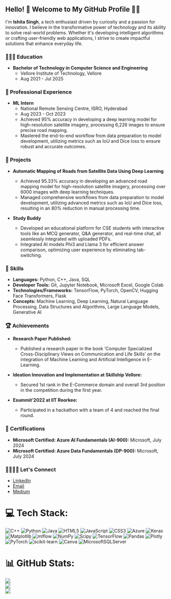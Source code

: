 ## Hello! 👋 Welcome to My GitHub Profile 🌟✨

I'm **Ishita Singh**, a tech enthusiast driven by curiosity and a passion for innovation. I believe in the transformative power of technology and its ability to solve real-world problems. Whether it's developing intelligent algorithms or crafting user-friendly web applications, I strive to create impactful solutions that enhance everyday life.

### 🧑🏻‍🎓 Education
- **Bachelor of Technology in Computer Science and Engineering**
  - Vellore Institute of Technology, Vellore
  - Aug 2021 - Jul 2025

### 🏢 Professional Experience
- **ML Intern**
  - National Remote Sensing Centre, ISRO, Hyderabad
  - Aug 2023 - Oct 2023
  - Achieved 95% accuracy in developing a deep learning model for high-resolution satellite imagery, processing 6,226 images to ensure precise road mapping.
  - Mastered the end-to-end workflow from data preparation to model development, utilizing metrics such as IoU and Dice loss to ensure robust and accurate outcomes.

### 🚀 Projects
- **Automatic Mapping of Roads from Satellite Data Using Deep Learning**
  - Achieved 95.33% accuracy in developing an advanced road mapping model for high-resolution satellite imagery, processing over 6000 images with deep learning techniques.
  - Managed comprehensive workflows from data preparation to model development, utilizing advanced metrics such as IoU and Dice loss, resulting in an 80% reduction in manual processing time.

- **Study Buddy**
  - Developed an educational platform for CSE students with interactive tools like an MCQ generator, Q&A generator, and real-time chat, all seamlessly integrated with uploaded PDFs.
  - Integrated AI models Phi3 and Llama 3 for efficient answer comparison, optimizing user experience by eliminating tab-switching.

### 🧰 Skills
- **Languages:** Python, C++, Java, SQL
- **Developer Tools:** Git, Jupyter Notebook, Microsoft Excel, Google Colab
- **Technologies/Frameworks:** TensorFlow, PyTorch, OpenCV, Hugging Face Transformers, Flask
- **Concepts:** Machine Learning, Deep Learning, Natural Language Processing, Data Structures and Algorithms, Large Language Models, Generative AI

### 🏆 Achievements
- **Research Paper Published:**
  - Published a research paper in the book ‘Computer Specialized Cross-Disciplinary Views on Communication and Life Skills’ on the integration of Machine Learning and Artificial Intelligence in E-Learning.
  
- **Ideation Innovation and Implementation at Skillship Vellore:**
  - Secured 1st rank in the E-Commerce domain and overall 3rd position in the competition during the first year.

- **Esummit’2022 at IIT Roorkee:**
  - Participated in a hackathon with a team of 4 and reached the final round.

### 📜 Certifications
- **Microsoft Certified: Azure AI Fundamentals (AI-900):** Microsoft, July 2024
- **Microsoft Certified: Azure Data Fundamentals (DP-900):** Microsoft, July 2024

### 🫱🏼‍🫲🏻 Let's Connect
- [LinkedIn](https://www.linkedin.com/in/ishita-singh-b0a372220)
- [Email](mailto:ishitaasingh2810@gmail.com)
- [Medium](https://medium.com/@ishitaasingh2810) 

# 💻 Tech Stack:
![C++](https://img.shields.io/badge/c++-%2300599C.svg?style=for-the-badge&logo=c%2B%2B&logoColor=white) ![Python](https://img.shields.io/badge/python-3670A0?style=for-the-badge&logo=python&logoColor=ffdd54) ![Java](https://img.shields.io/badge/java-%23ED8B00.svg?style=for-the-badge&logo=openjdk&logoColor=white) ![HTML5](https://img.shields.io/badge/html5-%23E34F26.svg?style=for-the-badge&logo=html5&logoColor=white) ![JavaScript](https://img.shields.io/badge/javascript-%23323330.svg?style=for-the-badge&logo=javascript&logoColor=%23F7DF1E) ![CSS3](https://img.shields.io/badge/css3-%231572B6.svg?style=for-the-badge&logo=css3&logoColor=white) ![Azure](https://img.shields.io/badge/azure-%230072C6.svg?style=for-the-badge&logo=microsoftazure&logoColor=white) ![Keras](https://img.shields.io/badge/Keras-%23D00000.svg?style=for-the-badge&logo=Keras&logoColor=white) ![Matplotlib](https://img.shields.io/badge/Matplotlib-%23ffffff.svg?style=for-the-badge&logo=Matplotlib&logoColor=black) ![mlflow](https://img.shields.io/badge/mlflow-%23d9ead3.svg?style=for-the-badge&logo=numpy&logoColor=blue) ![NumPy](https://img.shields.io/badge/numpy-%23013243.svg?style=for-the-badge&logo=numpy&logoColor=white) ![Scipy](https://img.shields.io/badge/SciPy-%230C55A5.svg?style=for-the-badge&logo=scipy&logoColor=%white) ![TensorFlow](https://img.shields.io/badge/TensorFlow-%23FF6F00.svg?style=for-the-badge&logo=TensorFlow&logoColor=white) ![Pandas](https://img.shields.io/badge/pandas-%23150458.svg?style=for-the-badge&logo=pandas&logoColor=white) ![Plotly](https://img.shields.io/badge/Plotly-%233F4F75.svg?style=for-the-badge&logo=plotly&logoColor=white) ![PyTorch](https://img.shields.io/badge/PyTorch-%23EE4C2C.svg?style=for-the-badge&logo=PyTorch&logoColor=white) ![scikit-learn](https://img.shields.io/badge/scikit--learn-%23F7931E.svg?style=for-the-badge&logo=scikit-learn&logoColor=white) ![Canva](https://img.shields.io/badge/Canva-%2300C4CC.svg?style=for-the-badge&logo=Canva&logoColor=white) ![MicrosoftSQLServer](https://img.shields.io/badge/Microsoft%20SQL%20Server-CC2927?style=for-the-badge&logo=microsoft%20sql%20server&logoColor=white)
# 📊 GitHub Stats:
![](https://github-readme-stats.vercel.app/api?username=IshitaSingh-28&theme=dark&hide_border=false&include_all_commits=false&count_private=false)<br/>
![](https://github-readme-streak-stats.herokuapp.com/?user=IshitaSingh-28&theme=dark&hide_border=false)<br/>
![](https://github-readme-stats.vercel.app/api/top-langs/?username=IshitaSingh-28&theme=dark&hide_border=false&include_all_commits=false&count_private=false&layout=compact)

